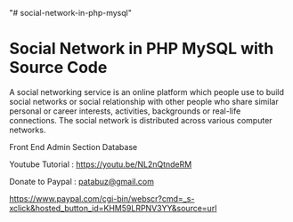 "# social-network-in-php-mysql" 


Social Network in PHP MySQL with Source Code 
============================================

A social networking service is an online platform which people use to build social networks or social relationship with other people who share similar personal or career interests, activities, backgrounds or real-life connections. The social network is distributed across various computer networks.

Front End
Admin Section
Database


Youtube Tutorial : https://youtu.be/NL2nQtndeRM

Donate to Paypal : patabuz@gmail.com

https://www.paypal.com/cgi-bin/webscr?cmd=_s-xclick&hosted_button_id=KHM59LRPNV3YY&source=url
